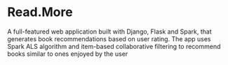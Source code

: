 # Read.More
A full-featured web application built with Django, Flask and Spark, that generates book recommendations based on user rating. The app uses Spark ALS algorithm and item-based collaborative filtering to recommend books similar to ones enjoyed by the user
